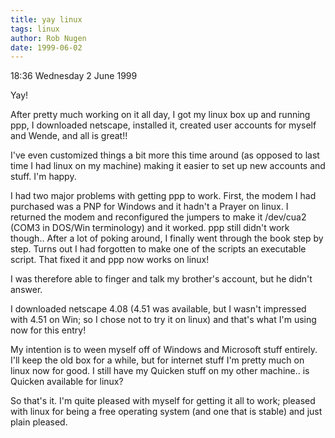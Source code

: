 ```yaml
---
title: yay linux
tags: linux
author: Rob Nugen
date: 1999-06-02
---
```


<p class=date>18:36 Wednesday 2 June 1999</p>

<p>Yay!

<p>After pretty much working on it all day, I got my linux box up and running ppp, I downloaded netscape, installed it, created user accounts for myself and Wende, and all is great!!

<p>I've even customized things a bit more this time around (as opposed to last time I had linux on my machine) making it easier to set up new accounts and stuff.  I'm happy.

<p>I had two major problems with getting ppp to work.  First, the modem I had purchased was a PNP for Windows and it hadn't a Prayer on linux.  I returned the modem and reconfigured the jumpers to make it /dev/cua2  (COM3 in DOS/Win terminology) and it worked.  ppp still didn't work though..  After a lot of poking around, I finally went through the book step by step.  Turns out I had forgotten to make one of the scripts an executable script. That fixed it and ppp now works on linux!

<p>I was therefore able to finger and talk my brother's account, but he didn't answer.

<p>I downloaded netscape 4.08 (4.51 was available, but I wasn't impressed with 4.51 on Win; so I chose not to try it on linux) and that's what I'm using now for this entry!

<p>My intention is to ween myself off of Windows and Microsoft stuff entirely.  I'll keep the old box for a while, but for internet stuff I'm pretty much on linux now for good.  I still have my Quicken stuff on my other machine..  is Quicken available for linux?

<p>So that's it.  I'm quite pleased with myself for getting it all to work; pleased with linux for being a free operating system (and one that is stable) and just plain pleased.

